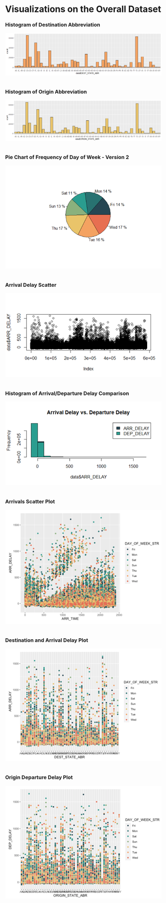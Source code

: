 # Visualizations on the Overall Dataset

### Histogram of Destination Abbreviation
![Histogram of Destination Abbreviation](https://github.com/EvaGostiuk/MAT4376-project-4-team-3/blob/master/Visualizations/Overall_Dataset/HIST_Dest_ABRV.png?raw=true)
&nbsp;
### Histogram of Origin Abbreviation
![Histogram of Origin Abbreviation](https://github.com/EvaGostiuk/MAT4376-project-4-team-3/blob/master/Visualizations/Overall_Dataset/HIST_Org_ABRV.png?raw=true)
&nbsp;
### Pie Chart of Frequency of Day of Week - Version 2
![Pie Chart of Frequency of Day of Week - Version 2](https://github.com/EvaGostiuk/MAT4376-project-4-team-3/blob/master/Visualizations/Overall_Dataset/PIE_DOW_Freq.png?raw=true)
&nbsp;
### Arrival Delay Scatter
![Arrival Delay Scatter](https://github.com/EvaGostiuk/MAT4376-project-4-team-3/blob/master/Visualizations/Overall_Dataset/ARR_Delay_Scatter.png?raw=true)
&nbsp;
### Histogram of Arrival/Departure Delay Comparison
![Histogram of Arrival/Departure Delay Comparison](https://github.com/EvaGostiuk/MAT4376-project-4-team-3/blob/master/Visualizations/Overall_Dataset/Hist_ARR_DEP_Delay.png?raw=true)
&nbsp;
### Arrivals Scatter Plot 
![Arrivals Scatter Plot](https://github.com/EvaGostiuk/MAT4376-project-4-team-3/blob/master/Visualizations/Overall_Dataset/arrivals.png?raw=true)
&nbsp;
### Destination and Arrival Delay Plot 
![Destination and Arrival Delay Plot](https://github.com/EvaGostiuk/MAT4376-project-4-team-3/blob/master/Visualizations/Overall_Dataset/dest_arr_delay.png?raw=true)
&nbsp;
### Origin Departure Delay Plot
![Origin Departure Delay Plot](https://github.com/EvaGostiuk/MAT4376-project-4-team-3/blob/master/Visualizations/Overall_Dataset/origin_dep_delay.png?raw=true)
&nbsp;
